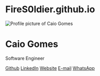 # FireS0ldier.github.io

<!DOCTYPE html>

<html>

<head>
    <meta name="viewport" content="width=device-width, initial-scale=1">
    <meta charset="UTF-8">
    <title>LinkFree | Caio Gomes</title>
    <link rel="stylesheet" href="assets/css/style.css">
    <link rel="stylesheet" href="assets/css/font-awesome.min.css">
    <link rel="icon" href="assets/favicon.png" type="image/x-icon" />
</head>

<body>
    <div id="profile">
        <img id="userPhoto" src="assets/profile.jpeg" alt="Profile picture of Caio Gomes">
        <div id="userName">
            <h1>Caio Gomes</h1>
            <p>Software Engineer</p>
        </div>
    </div>
    <div id="links">
        <a class="link" href="https://github.com/minimarvin" target="_blank"><i class="fa fa-github"></i> Github</a>
        <a class="link" href="https://www.linkedin.com/in/caiogomes001/" target="_blank"><i class="fa fa-linkedin"
                aria-hidden="true"></i> LinkedIn</a>
        <a class="link" href="http://caiogomes.dev" target="_blank"><i class="fa fa-globe" aria-hidden="true"></i>
            Website</a>
        <a class="link" href="mailto:contato@caiogomes.dev" target="_blank"><i class="fa fa-envelope"
                aria-hidden="true"></i>
            E-mail</a>
        <a class="link" href="https://web.whatsapp.com/send?phone=558192558512" target="_blank"><i
                class="fa fa-whatsapp" aria-hidden="true"></i>
            WhatsApp</a>
    </div>
    <script type="text/javascript" src="assets/js/animations.js"></script>
</body>

</html>
